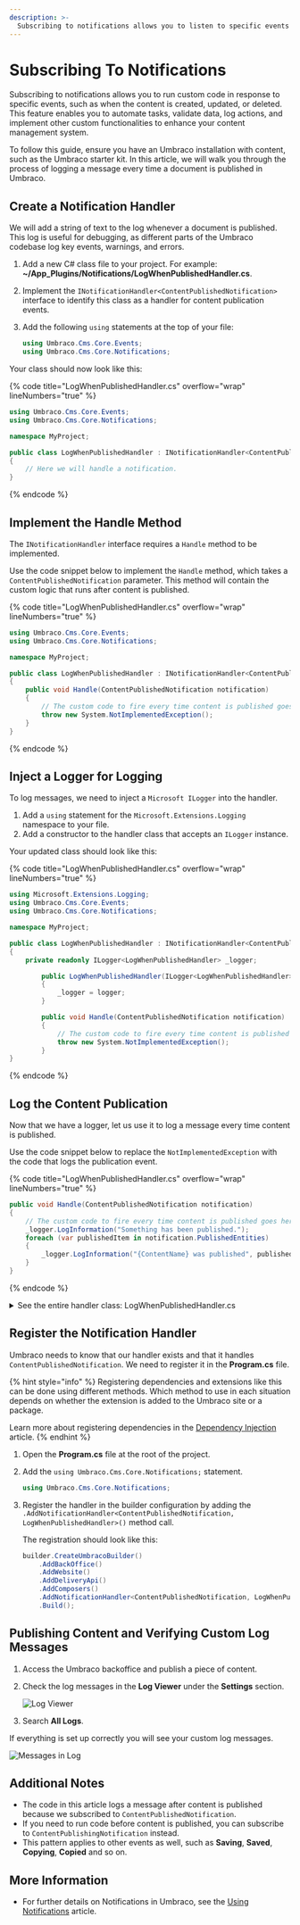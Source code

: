 ```yaml
---
description: >-
  Subscribing to notifications allows you to listen to specific events and run custom code in response.
---
```


# Subscribing To Notifications

Subscribing to notifications allows you to run custom code in response to specific events, such as when the content is created, updated, or deleted. This feature enables you to automate tasks, validate data, log actions, and implement other custom functionalities to enhance your content management system.

To follow this guide, ensure you have an Umbraco installation with content, such as the Umbraco starter kit. In this article, we will walk you through the process of logging a message every time a document is published in Umbraco.

## Create a Notification Handler

We will add a string of text to the log whenever a document is published. This log is useful for debugging, as different parts of the Umbraco codebase log key events, warnings, and errors.

1. Add a new C# class file to your project. For example: **~/App_Plugins/Notifications/LogWhenPublishedHandler.cs**.
2. Implement the `INotificationHandler<ContentPublishedNotification>` interface to identify this class as a handler for content publication events.
3. Add the following `using` statements at the top of your file:

    ```csharp
    using Umbraco.Cms.Core.Events;
    using Umbraco.Cms.Core.Notifications;
    ```

Your class should now look like this:

{% code title="LogWhenPublishedHandler.cs" overflow="wrap" lineNumbers="true" %}

```csharp
using Umbraco.Cms.Core.Events;
using Umbraco.Cms.Core.Notifications;

namespace MyProject;

public class LogWhenPublishedHandler : INotificationHandler<ContentPublishedNotification>
{
    // Here we will handle a notification.
}
```

{% endcode %}

## Implement the Handle Method

The `INotificationHandler` interface requires a `Handle` method to be implemented.

Use the code snippet below to implement the `Handle` method, which takes a `ContentPublishedNotification` parameter. This method will contain the custom logic that runs after content is published.

{% code title="LogWhenPublishedHandler.cs" overflow="wrap" lineNumbers="true" %}

```csharp
using Umbraco.Cms.Core.Events;
using Umbraco.Cms.Core.Notifications;

namespace MyProject;

public class LogWhenPublishedHandler : INotificationHandler<ContentPublishedNotification>
{
    public void Handle(ContentPublishedNotification notification)
    {
        // The custom code to fire every time content is published goes here!
        throw new System.NotImplementedException();
    }
}
```

{% endcode %}

## Inject a Logger for Logging

To log messages, we need to inject a `Microsoft ILogger` into the handler.

1. Add a `using` statement for the `Microsoft.Extensions.Logging` namespace to your file.
2. Add a constructor to the handler class that accepts an `ILogger` instance.

Your updated class should look like this:

{% code title="LogWhenPublishedHandler.cs" overflow="wrap" lineNumbers="true" %}

```csharp
using Microsoft.Extensions.Logging;
using Umbraco.Cms.Core.Events;
using Umbraco.Cms.Core.Notifications;

namespace MyProject;

public class LogWhenPublishedHandler : INotificationHandler<ContentPublishedNotification>
{
    private readonly ILogger<LogWhenPublishedHandler> _logger;

        public LogWhenPublishedHandler(ILogger<LogWhenPublishedHandler> logger)
        {
            _logger = logger;
        }

        public void Handle(ContentPublishedNotification notification)
        {
            // The custom code to fire every time content is published goes here!
            throw new System.NotImplementedException();
        }
}
```

{% endcode %}

## Log the Content Publication

Now that we have a logger, let us use it to log a message every time content is published.

Use the code snippet below to replace the `NotImplementedException` with the code that logs the publication event.

{% code title="LogWhenPublishedHandler.cs" overflow="wrap" lineNumbers="true" %}

```csharp
public void Handle(ContentPublishedNotification notification)
{
    // The custom code to fire every time content is published goes here!
    _logger.LogInformation("Something has been published.");
    foreach (var publishedItem in notification.PublishedEntities)
    {
        _logger.LogInformation("{ContentName} was published", publishedItem.Name);
    }
}
```

{% endcode %}

<details>

<summary>See the entire handler class: LogWhenPublishedHandler.cs</summary>

{% code title="LogWhenPublishedHandler.cs" overflow="wrap" lineNumbers="true" %}

```csharp
using Microsoft.Extensions.Logging;
using Umbraco.Cms.Core.Events;
using Umbraco.Cms.Core.Notifications;

namespace MyProject;

public class LogWhenPublishedHandler : INotificationHandler<ContentPublishedNotification>
{
    private readonly ILogger<LogWhenPublishedHandler> _logger;
            
        public LogWhenPublishedHandler(ILogger<LogWhenPublishedHandler> logger)
        {
            _logger = logger;
        }

        public void Handle(ContentPublishedNotification notification)
        {
            _logger.LogInformation("{ContentName} was published", publishedItem.Name);
        }
}
```

{% endcode %}

</details>

## Register the Notification Handler

Umbraco needs to know that our handler exists and that it handles `ContentPublishedNotification`. We need to register it in the **Program.cs** file.

{% hint style="info" %}
Registering dependencies and extensions like this can be done using different methods. Which method to use in each situation depends on whether the extension is added to the Umbraco site or a package.

Learn more about registering dependencies in the [Dependency Injection](../../reference/using-ioc.md) article.
{% endhint %}

1. Open the **Program.cs** file at the root of the project.
2. Add the `using Umbraco.Cms.Core.Notifications;` statement.

    ```csharp
    using Umbraco.Cms.Core.Notifications;
    ```

3. Register the handler in the builder configuration by adding the `.AddNotificationHandler<ContentPublishedNotification, LogWhenPublishedHandler>()` method call.

    The registration should look like this:

    ```csharp
    builder.CreateUmbracoBuilder()
        .AddBackOffice()
        .AddWebsite()
        .AddDeliveryApi()
        .AddComposers()
        .AddNotificationHandler<ContentPublishedNotification, LogWhenPublishedHandler>()
        .Build();
    ```

## Publishing Content and Verifying Custom Log Messages

1. Access the Umbraco backoffice and publish a piece of content.
2. Check the log messages in the **Log Viewer** under the **Settings** section.

    ![Log Viewer](images/log-viewer-v14.png)

3. Search **All Logs**.

If everything is set up correctly you will see your custom log messages.

![Messages in Log](images/log-messages-v14.png)

## Additional Notes

* The code in this article logs a message after content is published because we subscribed to  `ContentPublishedNotification`.
* If you need to run code before content is published, you can subscribe to `ContentPublishingNotification` instead.
* This pattern applies to other events as well, such as **Saving**, **Saved**, **Copying**, **Copied** and so on.

## More Information

* For further details on Notifications in Umbraco, see the [Using Notifications](../../reference/notifications/README.md) article.
